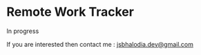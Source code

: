 # Remote Work Tracker

In progress

If you are interested then contact me : jsbhalodia.dev@gmail.com
